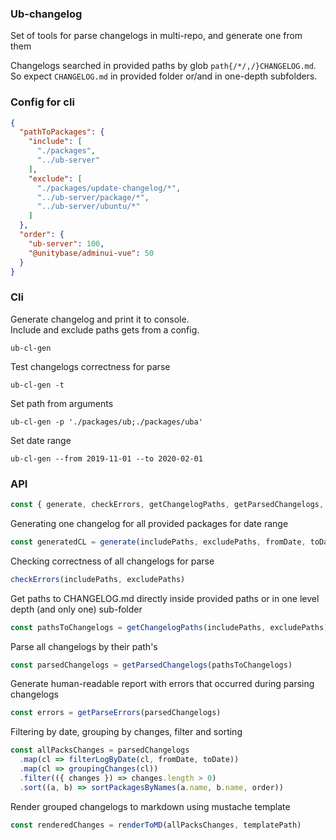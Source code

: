 ### Ub-changelog
Set of tools for parse changelogs in multi-repo, and generate one from them

Changelogs searched in provided paths by glob `path{/*/,/}CHANGELOG.md`.
So expect `CHANGELOG.md` in provided folder or/and in one-depth subfolders.
### Config for cli
```json
{
  "pathToPackages": {
    "include": [
      "./packages",
      "../ub-server"
    ],
    "exclude": [
      "./packages/update-changelog/*",
      "../ub-server/package/*",
      "../ub-server/ubuntu/*"
    ]
  },
  "order": {
    "ub-server": 100,
    "@unitybase/adminui-vue": 50
  }
}
```

### Cli
Generate changelog and print it to console.  
Include and exclude paths gets from a config.
```shell script
ub-cl-gen
```

Test changelogs correctness for parse 
```shell script
ub-cl-gen -t
```

Set path from arguments
```shell script
ub-cl-gen -p './packages/ub;./packages/uba'
```

Set date range
```shell script
ub-cl-gen --from 2019-11-01 --to 2020-02-01
```

### API
```js
const { generate, checkErrors, getChangelogPaths, getParsedChangelogs, getParseErrors, renderToMD } = require('ub-changelog-parser')
```
Generating one changelog for all provided packages for date range
```js
const generatedCL = generate(includePaths, excludePaths, fromDate, toDate, order)
```

Checking correctness of all changelogs for parse
```js
checkErrors(includePaths, excludePaths)
```

Get paths to CHANGELOG.md directly inside provided paths or
in one level depth (and only one) sub-folder
```js
const pathsToChangelogs = getChangelogPaths(includePaths, excludePaths)
```

Parse all changelogs by their path's
```js
const parsedChangelogs = getParsedChangelogs(pathsToChangelogs)
```

Generate human-readable report with errors that occurred during parsing changelogs
```js
const errors = getParseErrors(parsedChangelogs)
```

Filtering by date, grouping by changes, filter and sorting
```js
const allPacksChanges = parsedChangelogs
  .map(cl => filterLogByDate(cl, fromDate, toDate))
  .map(cl => groupingChanges(cl))
  .filter(({ changes }) => changes.length > 0)
  .sort((a, b) => sortPackagesByNames(a.name, b.name, order))
```

Render grouped changelogs to markdown using mustache template
```js
const renderedChanges = renderToMD(allPacksChanges, templatePath)
```
